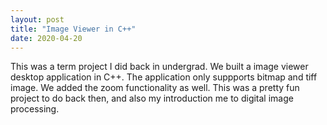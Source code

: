 ```yaml
---
layout: post
title: "Image Viewer in C++"
date: 2020-04-20
---
```


This was a term project I did back in undergrad. We built a image viewer desktop application in C++. The application only suppports bitmap and tiff image. We added the zoom functionality as well. This was a pretty fun project to do back then, and also my introduction me to digital image processing.
